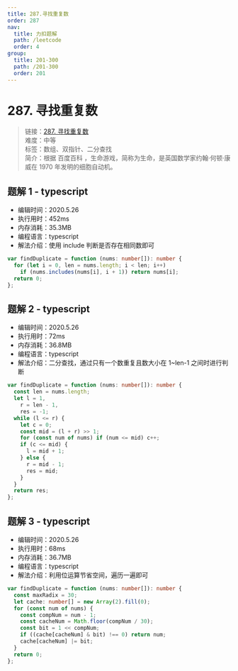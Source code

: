 ```yaml
---
title: 287.寻找重复数
order: 287
nav:
  title: 力扣题解
  path: /leetcode
  order: 4
group:
  title: 201-300
  path: /201-300
  order: 201
---
```


# 287. 寻找重复数

> 链接：[287. 寻找重复数](https://leetcode-cn.com/problems/find-the-duplicate-number/)  
> 难度：中等  
> 标签：数组、双指针、二分查找  
> 简介：根据 百度百科 ，生命游戏，简称为生命，是英国数学家约翰·何顿·康威在 1970 年发明的细胞自动机。

## 题解 1 - typescript

- 编辑时间：2020.5.26
- 执行用时：452ms
- 内存消耗：35.3MB
- 编程语言：typescript
- 解法介绍：使用 include 判断是否存在相同数即可

```typescript
var findDuplicate = function (nums: number[]): number {
  for (let i = 0, len = nums.length; i < len; i++)
    if (nums.includes(nums[i], i + 1)) return nums[i];
  return 0;
};
```

## 题解 2 - typescript

- 编辑时间：2020.5.26
- 执行用时：72ms
- 内存消耗：36.8MB
- 编程语言：typescript
- 解法介绍：二分查找，通过只有一个数重复且数大小在 1~len-1 之间时进行判断

```typescript
var findDuplicate = function (nums: number[]): number {
  const len = nums.length;
  let l = 1,
    r = len - 1,
    res = -1;
  while (l <= r) {
    let c = 0;
    const mid = (l + r) >> 1;
    for (const num of nums) if (num <= mid) c++;
    if (c <= mid) {
      l = mid + 1;
    } else {
      r = mid - 1;
      res = mid;
    }
  }
  return res;
};
```

## 题解 3 - typescript

- 编辑时间：2020.5.26
- 执行用时：68ms
- 内存消耗：36.7MB
- 编程语言：typescript
- 解法介绍：利用位运算节省空间，遍历一遍即可

```typescript
var findDuplicate = function (nums: number[]): number {
  const maxRadix = 30;
  let cache: number[] = new Array(2).fill(0);
  for (const num of nums) {
    const compNum = num - 1;
    const cacheNum = Math.floor(compNum / 30);
    const bit = 1 << compNum;
    if ((cache[cacheNum] & bit) !== 0) return num;
    cache[cacheNum] |= bit;
  }
  return 0;
};
```
